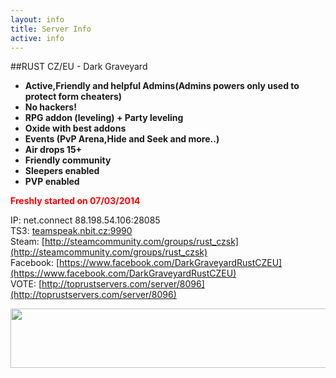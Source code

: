 ```yaml
---
layout: info
title: Server Info
active: info
---
```


##RUST CZ/EU - Dark Graveyard

<ul style="font-weight: bold">
  <li>Active,Friendly and helpful Admins(Admins powers only used to protect form cheaters)</li>
  <li>No hackers!</li>
  <li>RPG addon (leveling) + Party leveling</li>
  <li>Oxide with best addons</li>
  <li>Events (PvP Arena,Hide and Seek and more..)</li>
  <li>Air drops 15+</li>
  <li>Friendly community</li>
  <li>Sleepers enabled</li>
  <li>PVP enabled</li>
</ul>

<span style="color: red; font-weight: bold">Freshly started on 07/03/2014</span>

IP: net.connect 88.198.54.106:28085  
TS3: [teamspeak.nbit.cz:9990](ts3server://teamspeak.nbit.cz?port=9990)  
Steam:  [http://steamcommunity.com/groups/rust_czsk](http://steamcommunity.com/groups/rust_czsk)  
Facebook: [https://www.facebook.com/DarkGraveyardRustCZEU](https://www.facebook.com/DarkGraveyardRustCZEU)  
VOTE: [http://toprustservers.com/server/8096](http://toprustservers.com/server/8096)

<a href="http://toprustservers.com/server/8096" target="_blank">
<img src="http://cache.www.gametracker.com/server_info/88.198.54.106:28085/b_560_95_1.png" border="0" width="560" height="95" alt=""/>
</a>
